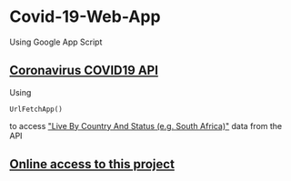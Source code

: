 # Covid-19-Web-App
Using Google App Script
## [Coronavirus COVID19 API](https://covid19api.com/)
Using 
```
UrlFetchApp()
```
to access ["Live By Country And Status (e.g. South Africa)"](https://api.covid19api.com/live/country/south-africa/status/confirmed) data from the API
## [Online access to this project](https://script.google.com/macros/s/AKfycbz1zs6qjsGeOnOr1Y1InV_2FedzecxsCV9pSiGs_kZlEVikwEug/exec)
